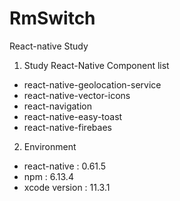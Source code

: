 # RmSwitch
React-native Study

1. Study React-Native Component list
 - react-native-geolocation-service
 - react-native-vector-icons
 - react-navigation
 - react-native-easy-toast
 - react-native-firebaes

2. Environment 
 - react-native : 0.61.5
 - npm : 6.13.4
 - xcode version : 11.3.1
 
 
